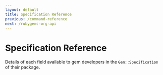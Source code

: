 ```yaml
---
layout: default
title: Specification Reference
previous: /command-reference
next: /rubygems-org-api
---
```


Specification Reference
=======================

Details of each field available to gem developers in the `Gem::Specification` of their package.
